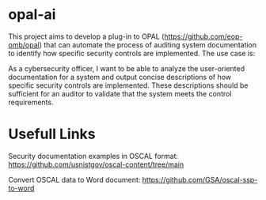 # opal-ai

This project aims to develop a plug-in to OPAL (https://github.com/eop-omb/opal) that can automate the process of auditing system documentation to identify how specific security controls are implemented. The use case is:

As a cybersecurity officer, I want to be able to analyze the user-oriented documentation for a system and output concise descriptions of how specific security controls are implemented. These descriptions should be sufficient for an auditor to validate that the system meets the control requirements.


# Usefull Links

Security documentation examples in OSCAL format: https://github.com/usnistgov/oscal-content/tree/main

Convert OSCAL data to Word document: https://github.com/GSA/oscal-ssp-to-word

